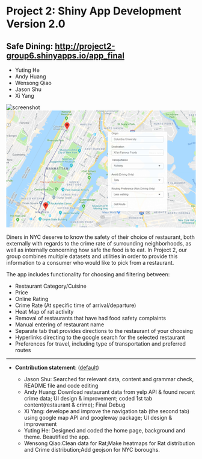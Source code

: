 # Project 2: Shiny App Development Version 2.0

## **Safe Dining**: http://project2-group6.shinyapps.io/app_final
+ Yuting He
+ Andy Huang
+ Wensong Qiao
+ Jason Shu
+ Xi Yang

![screenshot](lib/proj2.PNG)
![screenshot](lib/proj2.2.PNG)

Diners in NYC deserve to know the safety of their choice of restaurant, both externally with regards to the crime rate of surrounding neighborhoods, as well as internally concerning how safe the food is to eat. In Project 2, our group combines multiple datasets and utilities in order to provide this information to a consumer who would like to pick from a restaurant. 

The app includes functionality for choosing and filtering between:

+ Restaurant Category/Cuisine
+ Price
+ Online Rating 
+ Crime Rate (At specific time of arrival/departure)
+ Heat Map of rat activity
+ Removal of restaurants that have had food safety complaints
+ Manual entering of restaurant name
+ Separate tab that provides directions to the restaurant of your choosing
+ Hyperlinks directing to the google search for the selected restaurant
+ Preferences for travel, including type of transportation and preferred routes



---
+ **Contribution statement**: ([default](doc/a_note_on_contributions.md)) 

  + Jason Shu: Searched for relevant data, content and grammar check, README file and code editing
  + Andy Huang: Download restaurant data from yelp API & found recent crime data; UI design & improvement; coded 1st tab content(restaurant & crime); Final Debug 
  + Xi Yang: develope and improve the navigation tab (the second tab) using google map API and googleway package; UI design & improvement
  + Yuting He: Designed and coded the home page,  background and  theme. Beautified the app.
  + Wensong Qiao:Clean data for Rat;Make heatmaps for Rat distribution and Crime distribution;Add geojson for NYC boroughs.

